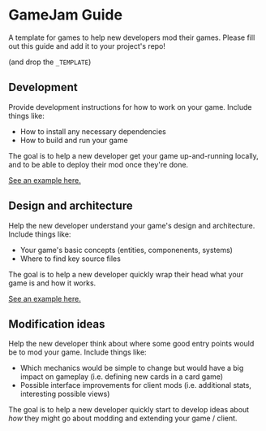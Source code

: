 # GameJam Guide

A template for games to help new developers mod their games.
Please fill out this guide and add it to your project's repo!

(and drop the `_TEMPLATE`)

## Development

Provide development instructions for how to work on your game.
Include things like:

- How to install any necessary dependencies
- How to build and run your game

The goal is to help a new developer get your game up-and-running locally, and to be able to deploy their mod once they're done.

[See an example here.](https://github.com/cartridge-gg/dopewars/blob/main/README.md#development)

## Design and architecture

Help the new developer understand your game's design and architecture.
Include things like:

- Your game's basic concepts (entities, componenents, systems)
- Where to find key source files

The goal is to help a new developer quickly wrap their head what your game is and how it works.

[See an example here.](https://github.com/cartridge-gg/dopewars/blob/main/GAMEJAM.md)

## Modification ideas

Help the new developer think about where some good entry points would be to mod your game.
Include things like:

- Which mechanics would be simple to change but would have a big impact on gameplay (i.e. defining new cards in a card game)
- Possible interface improvements for client mods (i.e. additional stats, interesting possible views)

The goal is to help a new developer quickly start to develop ideas about *how* they might go about modding and extending your game / client.
